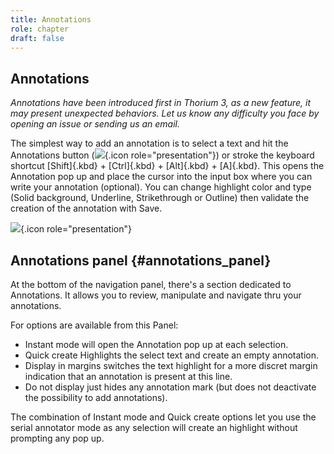 ```yaml
---
title: Annotations
role: chapter
draft: false
---
```


## Annotations

*Annotations have been introduced first in Thorium 3, as a new feature,
it may present unexpected behaviors. Let us know any difficulty you face
by opening an issue or sending us an email.*

The simplest way to add an annotation is to select a text and hit the
Annotations button
(![](../../resources/images/icons3/annotation-icon.svg){.icon
role="presentation"}) or stroke the keyboard shortcut [Shift]{.kbd} +
[Ctrl]{.kbd} + [Alt]{.kbd} + [A]{.kbd}. This opens the Annotation pop up
and place the cursor into the input box where you can write your
annotation (optional). You can change highlight color and type (Solid
background, Underline, Strikethrough or Outline) then validate the
creation of the annotation with <span class="ui_button">Save</span>.

![](../../resources/images/local_en/th3_anotation_pop_up.png){.icon
role="presentation"}

## Annotations panel {#annotations_panel}

At the bottom of the navigation panel, there\'s a section dedicated to
Annotations. It allows you to review, manipulate and navigate thru your
annotations.

For options are available from this Panel:

-   Instant mode will open the Annotation pop up at each selection.
-   Quick create Highlights the select text and create an empty
    annotation.
-   Display in margins switches the text highlight for a more discret
    margin indication that an annotation is present at this line.
-   Do not display just hides any annotation mark (but does not
    deactivate the possibility to add annotations).

The combination of Instant mode and Quick create options let you use the
serial annotator mode as any selection will create an highlight without
prompting any pop up.

